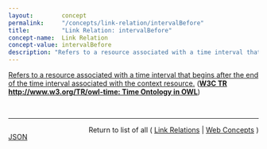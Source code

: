 ```yaml
---
layout:        concept
permalink:     "/concepts/link-relation/intervalBefore"
title:         "Link Relation: intervalBefore"
concept-name:  Link Relation
concept-value: intervalBefore
description: "Refers to a resource associated with a time interval that begins after the end of the time interval associated with the context resource."
---
```


[Refers to a resource associated with a time interval that begins after the end of the time interval associated with the context resource.](http://www.w3.org/TR/owl-time/#time:intervalBefore "Read documentation for Link Relation &#34;intervalBefore&#34;") (**[W3C TR http://www.w3.org/TR/owl-time: Time Ontology in OWL](/specs/W3C/TR/owl-time "OWL-Time is an OWL-2 DL ontology of temporal concepts, for describing the temporal properties of resources in the world or described in Web pages. The ontology provides a vocabulary for expressing facts about topological (ordering) relations among instants and intervals, together with information about durations, and about temporal position including date-time information. Time positions and durations may be expressed using either the conventional (Gregorian) calendar and clock, or using another temporal reference system such as Unix-time, geologic time, or different calendars.")**)

<br/>
<hr/>

<p style="float : left"><a href="./intervalBefore.json" title="JSON representing this particular Web Concept value">JSON</a></p>
<p style="text-align: right">Return to list of all ( <a href="../link-relation/">Link Relations</a> | <a href="../">Web Concepts</a> )</p>
